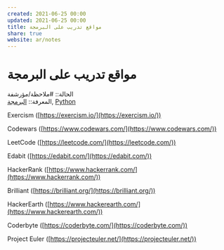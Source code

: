 ```yaml
---  
created: 2021-06-25 00:00  
updated: 2021-06-25 00:00  
title: مواقع تدريب على البرمجة  
share: true  
website: ar/notes  
---  
```

  
# مواقع تدريب على البرمجة  
  
الحالة:: #ملاحظة/مؤرشفة  
المعرفة:: [البرمجة](%D8%A7%D9%84%D8%A8%D8%B1%D9%85%D8%AC%D8%A9), [Python](Python)  
  
Exercism ([https://exercism.io/](https://exercism.io/))  
  
Codewars ([https://www.codewars.com/](https://www.codewars.com/))  
  
LeetCode ([https://leetcode.com/](https://leetcode.com/))  
  
Edabit ([https://edabit.com/](https://edabit.com/))  
  
HackerRank ([https://www.hackerrank.com/](https://www.hackerrank.com/))  
  
Brilliant ([https://brilliant.org/](https://brilliant.org/))  
  
HackerEarth ([https://www.hackerearth.com/](https://www.hackerearth.com/))  
  
Coderbyte ([https://coderbyte.com/](https://coderbyte.com/))  
  
Project Euler ([https://projecteuler.net/](https://projecteuler.net/))  
